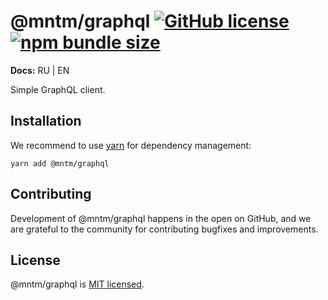 # @mntm/graphql [![GitHub license](https://img.shields.io/badge/license-MIT-blue.svg)](https://github.com/maxi-team/graphql/blob/master/LICENSE) [![npm bundle size](https://img.shields.io/bundlephobia/min/@mntm/graphql)](https://bundlephobia.com/result?p=@mntm/graphql)

**Docs:** RU | EN

Simple GraphQL client.

## Installation

We recommend to use [yarn](https://classic.yarnpkg.com/en/docs/install/) for dependency management:

```shell
yarn add @mntm/graphql
```

## Contributing

Development of @mntm/graphql happens in the open on GitHub, and we are grateful to the community for contributing bugfixes and improvements.

## License

@mntm/graphql is [MIT licensed](./LICENSE).
